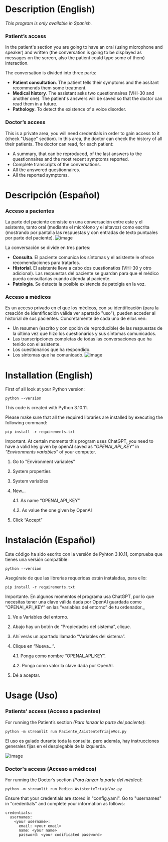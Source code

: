 # Description (English)
_This program is only available in Spanish._

### Patient’s access
In the patient's section you are going to have an oral (using microphone and speaker) and written (the conversation is going to be displayed as messages on the screen, also the patient could type some of them) interaction.

The conversation is divided into three parts:
- **Patient consultation**. The patient tells their symptoms and the assitant recommends them some treatment.
- **Medical history**. The assistant asks two questionnaires (VHI-30 and another one). The patient's answers will be saved so that the doctor can read them in a future.
- **Pathology**. To detect the existence of a voice disorder.

### Doctor’s access
This is a private area, you will need credentials in order to gain access to it (check "Usage" section). In this area, the doctor can check the history of all their patients.
The doctor can read, for each patient:
- A summary, that can be reproduced, of the last answers to the questionnaires and the most recent symptoms reported.
- Complete transcripts of the conversations.
- All the answered questionnaires.
- All the reported symptoms.

# Descripción (Español)

### Acceso a pacientes

La parte del paciente consiste en una conversación entre este y el asistente, tanto oral (mediante
el micrófono y el altavoz) como escrita (mostrando por pantalla las respuestas y con entradas de
texto puntuales por parte del paciente).
![image](https://github.com/saraibaallo/Virtual-assistant-for-the-triage-of-voice-disorders/assets/115147932/8f1cf9e0-363f-426e-b278-3ebaf553803e)

La conversación se divide en tres partes:

- **Consulta**. El paciente comunica los síntomas y el asistente le ofrece recomendaciones para tratarlos.
- **Historial**. El asistente lleva a cabo dos cuestionatios (VHI-30 y otro adicional). Las respuestas del paciente se guardan para que el médico pueda consultarlas cuando atienda al paciente.
- **Patología**. Se detecta la posible existencia de patolgía en la voz.

### Acceso a médicos
Es un acceso privado en el que los médicos, con su identificación (para la creación de identificación válida ver apartado "uso"), pueden acceder al historial de sus pacientes. Concretamente de cada uno de ellos ven:
- Un resumen (escrito y con opción de reproducible) de las respuestas de la última vez que hizo los cuestionarios y sus síntomas comunicados.
- Las transcripciones completas de todas las conversaciones que ha tenido con el asistente.
- Los cuestionarios que ha respondido.
- Los síntomas que ha comunicado.
![image](https://github.com/saraibaallo/Virtual-assistant-for-the-triage-of-voice-disorders/assets/115147932/62f67da1-8e98-4fa1-9c55-af8b45f06310)




# Installation (English)
First of all look at your Python version:
```
python --version
```
This code is created with Python 3.10.11.

Please make sure that all the required libraries are installed by executing the following command:
```
pip install -r requirements.txt
```

Important. At certain moments this program uses ChatGPT, you need to have a valid key given by openAI saved as _“OPENAI_API_KEY”_ in _“Environments variables”_ of your computer.
1.	Go to "Environment variables"
2.	System properties
3.	System variables
4.	New…
   
      4.1.	As name “OPENAI_API_KEY”
  
      4.2.	As value the one given by OpenAI
6.	Click “Accept”

# Instalación (Español)
Este código ha sido escrito con la versión de Pyhton 3.10.11, comprueba que tienes una versión compatible:
```
python --version
```

Asegúrate de que las librerías requeridas están instaladas, para ello:
```
pip install -r requirements.txt
```
Importante. En algunos momentos el programa usa ChatGPT, por lo que necesitas tener una clave válida dada por OpenAI guardada como “OPENAI_API_KEY” en las “variables del entorno” de tu ordenador._
1.	Ve a Variables del entorno.
2.	Abajo hay un botón de “Propiedades del sistema”, clique.
3.	Ahí verás un apartado llamado “Variables del sistema”.
4.	Clique en “Nueva…”.
   
      4.1.	Ponga como nombre “OPENAI_API_KEY”.

      4.2.  Ponga como valor la clave dada por OpenAI.
  	
6.	Dé a aceptar.




# Usage (Uso)
### Patients' access (Acceso a pacientes)
For running the Patient’s section _(Para lanzar la parte del paciente)_:
```
python -m streamlit run Paciente_AsistenteTriajeVoz.py
```

El uso es guiado durante toda la consulta, pero además, hay instrucciones generales fijas en el desplegable de la izquierda.

![image](https://github.com/saraibaallo/Virtual-assistant-for-the-triage-of-voice-disorders/assets/115147932/2300b209-2831-4c3b-845a-4d7079592036)

### Doctor's access (Acceso a médicos)
For running the Doctor’s section _(Para lanzar la parte del médico)_:
```
python -m streamlit run Medico_AsistenteTriajeVoz.py
```

Ensure that your credentials are stored in "config.yaml". Go to "usernames" in "credentials" and complete your information as follows:

```
credentials:
  usernames:
    <your username>:
      email: <your email>
      name: <your name>
      password: <your codificated password>
```

